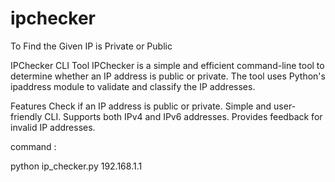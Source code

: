 # ipchecker
To Find the Given IP is Private or Public

IPChecker CLI Tool
IPChecker is a simple and efficient command-line tool to determine whether an IP address is public or private. The tool uses Python's ipaddress module to validate and classify the IP addresses.

Features
Check if an IP address is public or private.
Simple and user-friendly CLI.
Supports both IPv4 and IPv6 addresses.
Provides feedback for invalid IP addresses.

command :

python ip_checker.py 192.168.1.1

